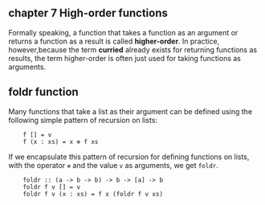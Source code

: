 ## chapter 7 High-order functions

Formally speaking, a function that takes a function as an argument or returns a function as a result is called **higher-order**. 
In practice, however,because the term **curried** already exists for returning functions as results, 
the term higher-order is often just used for taking functions as arguments.


## foldr function

Many functions that take a list as their argument can be defined using the
following simple pattern of recursion on lists:

        f [] = v
        f (x : xs) = x ⊕ f xs
        
If we encapsulate this pattern of recursion for defining functions on lists, with the operator ``` ⊕ ``` and the value ```v``` as arguments, we get ```foldr```.

        foldr :: (a -> b -> b) -> b -> [a] -> b
        foldr f v [] = v
        foldr f v (x : xs) = f x (foldr f v xs)
